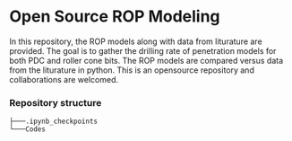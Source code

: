 # Open Source ROP Modeling


In this repository, the ROP models along with data from liturature are provided.
The goal is to gather the drilling rate of penetration models for both PDC and roller cone bits.
The ROP models are compared versus data from the liturature in python. 
This is an opensource repository and collaborations are welcomed.


### Repository structure

```
├───.ipynb_checkpoints
└───Codes

```
